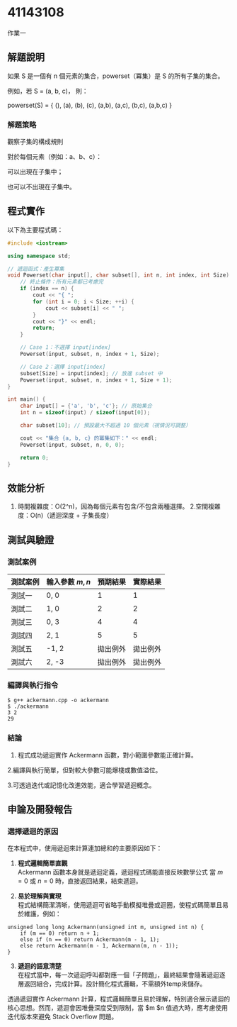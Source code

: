 # 41143108

作業一

## 解題說明
如果 S 是一個有 n 個元素的集合，powerset（冪集）是 S 的所有子集的集合。

例如，若
S = (a, b, c)，
則：

powerset(S) = { (), (a), (b), (c), (a,b), (a,c), (b,c), (a,b,c) }

### 解題策略

觀察子集的構成規則

對於每個元素（例如：a、b、c）：

可以出現在子集中；

也可以不出現在子集中。

## 程式實作

以下為主要程式碼：

```cpp
#include <iostream>

using namespace std;

// 遞迴函式：產生冪集
void Powerset(char input[], char subset[], int n, int index, int Size) {
    // 終止條件：所有元素都已考慮完
    if (index == n) {
        cout << "{ ";
        for (int i = 0; i < Size; ++i) {
            cout << subset[i] << " ";
        }
        cout << "}" << endl;
        return;
    }

    // Case 1：不選擇 input[index]
    Powerset(input, subset, n, index + 1, Size);

    // Case 2：選擇 input[index]
    subset[Size] = input[index]; // 放進 subset 中
    Powerset(input, subset, n, index + 1, Size + 1);
}

int main() {
    char input[] = {'a', 'b', 'c'}; // 原始集合
    int n = sizeof(input) / sizeof(input[0]);

    char subset[10]; // 預設最大不超過 10 個元素（視情況可調整）

    cout << "集合 {a, b, c} 的冪集如下：" << endl;
    Powerset(input, subset, n, 0, 0);

    return 0;
}


```
## 效能分析

1. 時間複雜度：O(2^n)，因為每個元素有包含/不包含兩種選擇。
2.空間複雜度：O(n)（遞迴深度 + 子集長度）
## 測試與驗證

### 測試案例

| 測試案例 | 輸入參數 $m, n$ | 預期結果 | 實際結果 |
| ---- | ----------- | ---- | ---- |
| 測試一  | 0, 0        | 1    | 1    |
| 測試二  | 1, 0        | 2    | 2    |
| 測試三  | 0, 3        | 4    | 4    |
| 測試四  | 2, 1        | 5    | 5    |
| 測試五  | -1, 2       | 拋出例外 | 拋出例外 |
| 測試六  | 2, -3       | 拋出例外 | 拋出例外 |

### 編譯與執行指令

```shell
$ g++ ackermann.cpp -o ackermann
$ ./ackermann
3 2
29
```
### 結論

1. 程式成功遞迴實作 Ackermann 函數，對小範圍參數能正確計算。

2.編譯與執行簡單，但對較大參數可能爆棧或數值溢位。

3.可透過迭代或記憶化改進效能，適合學習遞迴概念。

## 申論及開發報告

### 選擇遞迴的原因

在本程式中，使用遞迴來計算連加總和的主要原因如下：

1. **程式邏輯簡單直觀**  
   Ackermann 函數本身就是遞迴定義，遞迴程式碼能直接反映數學公式
   當 $m=0$ 或 $n=0$ 時，直接返回結果，結束遞迴。

2. **易於理解與實現**  
   程式結構簡潔清晰，使用遞迴可省略手動模擬堆疊或迴圈，使程式碼簡單且易於維護，例如：
```
unsigned long long Ackermann(unsigned int m, unsigned int n) {
    if (m == 0) return n + 1;
    else if (n == 0) return Ackermann(m - 1, 1);
    else return Ackermann(m - 1, Ackermann(m, n - 1));
}
```
3. **遞迴的語意清楚**  
在程式當中，每一次遞迴呼叫都對應一個「子問題」，最終結果會隨著遞迴逐層返回組合，完成計算。設計簡化程式邏輯，不需額外temp來儲存。

透過遞迴實作 Ackermann 計算，程式邏輯簡單且易於理解，特別適合展示遞迴的核心思想。然而，遞迴會因堆疊深度受到限制，當 $m $n 值過大時，應考慮使用迭代版本來避免 Stack Overflow 問題。
